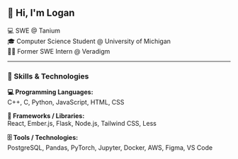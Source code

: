 ## 👋 Hi, I'm Logan

💻 SWE @ Tanium  
🎓 Computer Science Student @ University of Michigan  
👨‍💻 Former SWE Intern @ Veradigm  

---

### 🧠 Skills & Technologies

**💻 Programming Languages:**  
C++, C, Python, JavaScript, HTML, CSS

**🧰 Frameworks / Libraries:**  
React, Ember.js, Flask, Node.js, Tailwind CSS, Less

**🗄️ Tools / Technologies:**  
PostgreSQL, Pandas, PyTorch, Jupyter, Docker, AWS, Figma, VS Code

